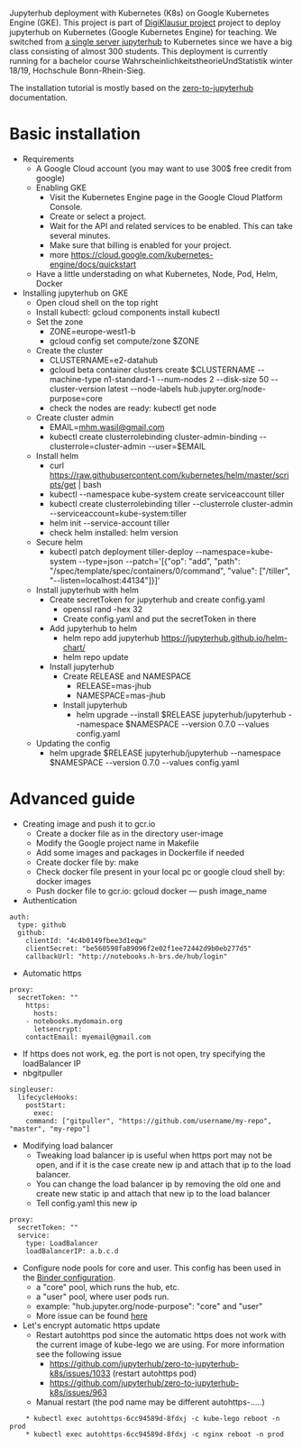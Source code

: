 Jupyterhub deployment with Kubernetes (K8s) on Google Kubernetes Engine (GKE).
This project is part of [DigiKlausur project](https://github.com/DigiKlausur/jupyterhub-on-kubernetes) project to deploy jupyterhub on Kubernetes (Google Kubernetes Engine) for teaching.
We switched from [a single server jupyterhub](https://github.com/mhwasil/jupyterhub-on-gcloud) to Kubernetes since we have a big class consisting of almost 300 students. This deployment is currently running for a bachelor course WahrscheinlichkeitstheorieUndStatistik winter 18/19, Hochschule Bonn-Rhein-Sieg.

The installation tutorial is mostly based on the [zero-to-jupyterhub](https://zero-to-jupyterhub.readthedocs.io/) documentation.

Basic installation
============

* Requirements
	* A Google Cloud account (you may want to use 300$ free credit from google)
	* Enabling GKE
		* Visit the Kubernetes Engine page in the Google Cloud Platform Console.
		* Create or select a project.
		* Wait for the API and related services to be enabled. This can take several minutes.
		* Make sure that billing is enabled for your project.
		* more https://cloud.google.com/kubernetes-engine/docs/quickstart
	* Have a little understading on what Kubernetes, Node, Pod, Helm, Docker
* Installing jupyterhub on GKE
	* Open cloud shell on the top right
	* Install kubectl: gcloud components install kubectl
	* Set the zone
		* ZONE=europe-west1-b
		* gcloud config set compute/zone $ZONE
	* Create the cluster
		* CLUSTERNAME=e2-datahub
		* gcloud beta container clusters create $CLUSTERNAME --machine-type n1-standard-1 --num-nodes 2 --disk-size 50 --cluster-version latest --node-labels hub.jupyter.org/node-purpose=core
		* check the nodes are ready: kubectl get node
	* Create cluster admin
		* EMAIL=mhm.wasil@gmail.com
		* kubectl create clusterrolebinding cluster-admin-binding --clusterrole=cluster-admin --user=$EMAIL
	* Install helm
		* curl https://raw.githubusercontent.com/kubernetes/helm/master/scripts/get | bash
		* kubectl --namespace kube-system create serviceaccount tiller
		* kubectl create clusterrolebinding tiller --clusterrole cluster-admin --serviceaccount=kube-system:tiller
		* helm init --service-account tiller
		* check helm installed: helm version
	* Secure helm
		* kubectl patch deployment tiller-deploy --namespace=kube-system --type=json --patch='[{"op": "add", "path": "/spec/template/spec/containers/0/command", "value": ["/tiller", "--listen=localhost:44134"]}]'
	* Install jupyterhub with helm
		* Create secretToken for jupyterhub and create config.yaml
			* openssl rand -hex 32
			* Create config.yaml and put the secretToken in there
		* Add jupyterhub to helm
			* helm repo add jupyterhub https://jupyterhub.github.io/helm-chart/
			* helm repo update
		* Install jupyterhub
			* Create RELEASE and NAMESPACE
				* RELEASE=mas-jhub
				* NAMESPACE=mas-jhub
			* Install jupyterhub
				* helm upgrade --install $RELEASE jupyterhub/jupyterhub --namespace $NAMESPACE --version 0.7.0 --values config.yaml
	* Updating the config
		* helm upgrade $RELEASE jupyterhub/jupyterhub --namespace $NAMESPACE --version 0.7.0 --values config.yaml

Advanced guide
============
* Creating image and push it to gcr.io
	* Create a docker file as in the directory user-image
	* Modify the Google project name in Makefile
	* Add some images and packages in Dockerfile if needed
	* Create docker file by: make
	* Check docker file present in your local pc or google cloud shell by: docker images
	* Push docker file to gcr.io: gcloud docker — push image_name
* Authentication
```
auth:
  type: github
  github:
    clientId: "4c4b0149fbee3d1eqw"
    clientSecret: "be560598fa89096f2e02f1ee72442d9b0eb277d5"
    callbackUrl: "http://notebooks.h-brs.de/hub/login"
```
* Automatic https
```
proxy:
  secretToken: ""
    https:
      hosts:
	- notebooks.mydomain.org
      letsencrypt:
	contactEmail: myemail@gmail.com
```
  * If https does not work, eg. the port is not open, try specifying the loadBalancer IP
* nbgitpuller
```
singleuser:
  lifecycleHooks:
    postStart:
      exec:
	command: ["gitpuller", "https://github.com/username/my-repo", "master", "my-repo"]
```
* Modifying load balancer	
  * Tweaking load balancer ip is useful when https port may not be open, and if it is the case create new ip and attach that ip to the load balancer.
  * You can change the load balancer ip by removing the old one and create new static ip and attach that new ip to the load balancer
  * Tell config.yaml this new ip
```
proxy:
  secretToken: ""
  service:
    type: LoadBalancer
    loadBalancerIP: a.b.c.d
```
* Configure node pools for core and user. This config has been used in the [Binder configuration](https://github.com/jupyterhub/mybinder.org-deploy/blob/master/docs/source/command_snippets.md).
  * a "core" pool, which runs the hub, etc.
  * a "user" pool, where user pods run.
  * example: "hub.jupyter.org/node-purpose": "core" and "user"
  * More issue can be found [here](https://github.com/jupyterhub/zero-to-jupyterhub-k8s/issues/717#issuecomment-401638527)
* Let's encrypt automatic https update
  * Restart autohttps pod since the automatic https does not work with the current image of kube-lego we are using. For more information see the following issue
    * https://github.com/jupyterhub/zero-to-jupyterhub-k8s/issues/1033 (restart autohttps pod)
    * https://github.com/jupyterhub/zero-to-jupyterhub-k8s/issues/963
  * Manual restart (the pod name may be different autohttps-.....)
```
    * kubectl exec autohttps-6cc94589d-8fdxj -c kube-lego reboot -n prod
    * kubectl exec autohttps-6cc94589d-8fdxj -c nginx reboot -n prod
```
